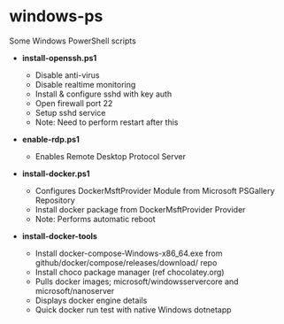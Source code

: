 # windows-ps
Some Windows PowerShell scripts

* **install-openssh.ps1**
  * Disable anti-virus
  * Disable realtime monitoring
  * Install & configure sshd with key auth
  * Open firewall port 22
  * Setup sshd service
  * Note: Need to perform restart after this
&nbsp;

* **enable-rdp.ps1**
  * Enables Remote Desktop Protocol Server
&nbsp;

* **install-docker.ps1**
  * Configures DockerMsftProvider Module from Microsoft PSGallery Repository
  * Install docker package from DockerMsftProvider Provider
  * Note: Performs automatic reboot
&nbsp;

* **install-docker-tools**
  * Install docker-compose-Windows-x86_64.exe from github/docker/compose/releases/download/ repo
  * Install choco package manager (ref chocolatey.org)
  * Pulls docker images; microsoft/windowsservercore and microsoft/nanoserver
  * Displays docker engine details
  * Quick docker run test with native Windows dotnetapp
